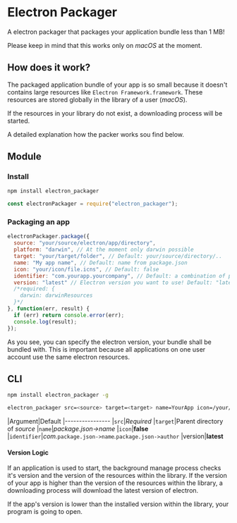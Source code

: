 # Electron Packager

A electron packager that packages your application bundle less than 1 MB!

Please keep in mind that this works only on *macOS* at the moment.

## How does it work?

The packaged application bundle of your app is so small because it doesn't contains large resources like `Electron Framework.framework`. These resources are stored globally in the library of a user (*macOS*).

If the resources in your library do not exist, a downloading process will be started.

A detailed explanation how the packer works sou find below.


## Module

### Install
```bash
npm install electron_packager
```

```javascript
const electronPackager = require("electron_packager");
```

### Packaging an app

```javascript
electronPackager.package({
  source: "your/source/electron/app/directory",
  platform: "darwin", // At the moment only darwin possible
  target: "your/target/folder", // Default: your/source/directory/..
  name: "My app name", // Default: name from package.json
  icon: "your/icon/file.icns", // Default: false
  identifier: "com.yourapp.yourcompany", // Default: a combination of properties from package.json
  version: "latest" // Electron version you want to use! Default: "latest"
  /*required: {
    darwin: darwinResources
  }*/
}, function(err, result) {
  if (err) return console.error(err);
  console.log(result);
});

```

As you see, you can specify the electron version, your bundle shall be bundled with.
This is important because all applications on one user account use the same electron resources.

## CLI

```bash
npm install electron_packager -g
```


```bash
electron_packager src=<source> target=<target> name=YourApp icon=/your/icon/file.icns identifier=com.yourApp.yourCompany version=latest
```

|Argument|Default
|----------------
|`src`|*Required*
|`target`|Parent directory of *source*
|`name`|*package.json->name*
|`icon`|**false**
|`identifier`|*com.*`package.json->name`*.*`package.json->author`
|version|**latest**


#### Version Logic

If an application is used to start, the background manage process checks it's version and the version of the resources within the library. If the version of your app is higher than the version of the resources within the library, a downloading process will download the latest version of electron.

If the app's version is lower than the installed version within the library, your program is going to open.
